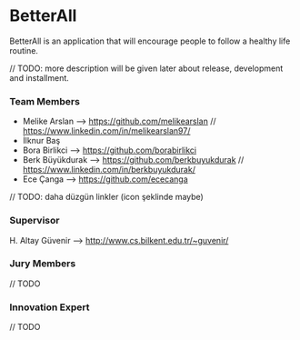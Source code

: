 # BetterAll #
BetterAll is an application that will encourage people to follow a healthy life routine.

// TODO: more description will be given later about release, development and installment.

### Team Members
- Melike Arslan --> https://github.com/melikearslan // https://www.linkedin.com/in/melikearslan97/
- İlknur Baş
- Bora Birlikci --> https://github.com/borabirlikci
- Berk Büyükdurak --> https://github.com/berkbuyukdurak // https://www.linkedin.com/in/berkbuyukdurak/
- Ece Çanga --> https://github.com/ececanga

// TODO: daha düzgün linkler (icon şeklinde maybe)

### Supervisor
H. Altay Güvenir --> http://www.cs.bilkent.edu.tr/~guvenir/

### Jury Members

// TODO

### Innovation Expert

// TODO
